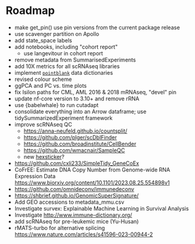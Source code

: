 # Roadmap
* make get_pin() use pin versions from the current package release
* use scavenger partition on Apollo
* add state_space labels 
* add notebooks, including "cohort report"
    * use langevitour in cohort report
* remove metadata from SummarisedExperiments
* add 10X metrics for all scRNAseq libraries
* implement [`pointblank`](https://rich-iannone.github.io/pointblank/index.html) data dictionaries
* revised colour scheme
* ggPCA and PC vs. time plots
* fix Isilon paths for CML, AML 2016 & 2018 mRNAseq, "devel" pin
* update nf-core version to 3.10+ and remove rRNA
* use {babelwhale} to run cutadapt
* consolidate everything into an Arrow dataframe; use tidySummarizedExperiment framework
* improve scRNAseq QC
    * https://anna-neufeld.github.io/countsplit/
    * https://github.com/plger/scDblFinder
    * https://github.com/broadinstitute/CellBender
    * https://github.com/wmacnair/SampleQC
    * new [hexsticker](http://gradientdescending.com/how-to-generate-a-hex-sticker-with-openai-and-cropcircles/)?
* https://github.com/cxli233/SimpleTidy_GeneCoEx
* CoFrEE: Estimate DNA Copy Number from Genome-wide RNA Expression Data
    https://www.biorxiv.org/content/10.1101/2023.08.25.554898v1
* https://github.com/omnideconv/immunedeconv
* https://shbrief.github.io/GenomicSuperSignature/
* Add GEO accessions to metadata_mmu.csv
* Investigate survex: Explainable Machine Learning in Survival Analysis
* Investigate http://www.immune-dictionary.org/
* add scRNAseq for pre-leukemic mice (Yu-Husan)
* rMATS-turbo for alternative splicing
  https://www.nature.com/articles/s41596-023-00944-2